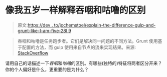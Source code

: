 # 像我五岁一样解释吞咽和咕噜的区别

> 原文:[https://dev . to/jochemstoel/explain-the-difference-gulp-and-grunt-like-I-am-five-28l 9](https://dev.to/jochemstoel/explain-the-difference-between-gulp-and-grunt-like-i-am-five-28l9)

> 吞咽和咕噜是任务跑步者。它们是解决同一问题的不同方法。Grunt 使用基于配置的方法，而 gulp 使用来自节点的流来实现结果。来源: [StackOverflow](https://stackoverflow.com/a/34287741/4696752)

请用自己的话描述一下*吞咽*和*咕噜*的区别。有哪些(独特的)特征将两者区分开来？你的个人偏好是什么，更重要的是为什么？